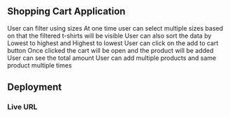 ## Shopping Cart Application

User can filter using sizes
At one time user can select multiple sizes based on that the filtered t-shirts will be visible
User can also sort the data by Lowest to highest and Highest to lowest
User can click on the add to cart button
Once clicked the cart will be open and the product will be added
User can see the total amount
User can add multiple products and same product multiple times

## Deployment

### Live URL
